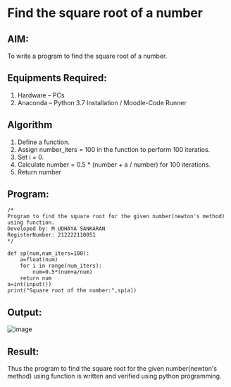 # Find the square root of a number

## AIM:
To write a program to find the square root of a number.

## Equipments Required:
1. Hardware – PCs
2. Anaconda – Python 3.7 Installation / Moodle-Code Runner

## Algorithm
1. Define a function.
2. Assign number_iters = 100 in the function to perform 100 iteratios.
3. Set i = 0.
4. Calculate  number = 0.5 * (number + a / number) for 100 iterations.
5. Return number

## Program:
```
/*
Program to find the square root for the given number(newton's method) using function.
Developed by: M UDHAYA SANKARAN 
RegisterNumber: 212222110051
*/

def sp(num,num_iters=100):
    a=float(num)
    for i in range(num_iters):
        num=0.5*(num+a/num)
    return num
a=int(input())
print("Square root of the number:",sp(a))
```

## Output:
![image](https://github.com/Udhayasankaran04/Square-root-of-a-number/assets/119393933/f01473e2-b82d-4597-bfcd-25c1b3aa8940)
## Result:
Thus the program to find the square root for the given number(newton's method) using function is written and verified using python programming.
